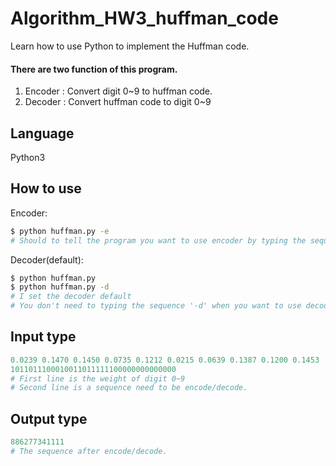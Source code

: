 # Algorithm_HW3_huffman_code
Learn how to use Python to implement the Huffman code.

#### There are two function of this program.

1. Encoder : Convert digit 0~9 to huffman code.
2. Decoder : Convert huffman code to digit 0~9

## Language
Python3

## How to use

Encoder:
```bash
$ python huffman.py -e
# Should to tell the program you want to use encoder by typing the sequence '-e'.
```
Decoder(default):
```bash
$ python huffman.py     
$ python huffman.py -d  
# I set the decoder default
# You don't need to typing the sequence '-d' when you want to use decoder.
```
## Input type
```py
0.0239 0.1470 0.1450 0.0735 0.1212 0.0215 0.0639 0.1387 0.1200 0.1453  
1011011100010011011111100000000000000  
# First line is the weight of digit 0~9
# Second line is a sequence need to be encode/decode.
```
## Output type
```py
886277341111  
# The sequence after encode/decode.
```
